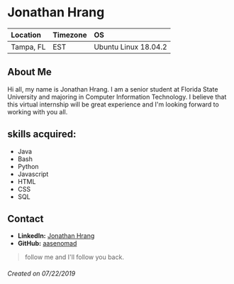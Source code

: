# Jonathan Hrang

Location | Timezone | OS
:--- | :--- | :---
Tampa, FL | EST | Ubuntu Linux 18.04.2|

## About Me
Hi all, my name is Jonathan Hrang. I am a senior student at Florida State University and majoring in Computer Information Technology. I believe that this virtual internship will be great experience and I'm looking forward to working with you all. 

## skills acquired:
* Java
* Bash
* Python
* Javascript
* HTML
* CSS
* SQL

## Contact
* __LinkedIn:__ [Jonathan Hrang](https://www.linkedin.com/in/jonathanhrang/)
* __GitHub:__ [aasenomad](https://github.com/aasenomad)

> follow me and I'll follow you back.

###### Created on 07/22/2019
